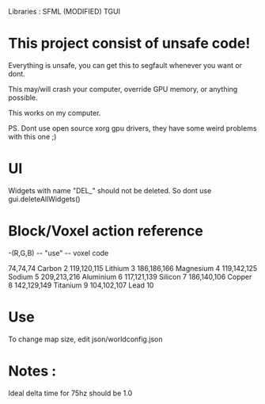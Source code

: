 Libraries : 
SFML
(MODIFIED) TGUI



# This project consist of unsafe code!
Everything is unsafe, you can get this to segfault whenever you want or dont. 

This may/will crash your computer, override GPU memory, or anything possible.

This works on my computer. 

PS. Dont use open source xorg gpu drivers, they have some weird problems with this one ;)



# UI 
Widgets with name "DEL_" should not be deleted.
So dont use gui.deleteAllWidgets()




# Block/Voxel action reference

-(R,G,B) -- "use" -- voxel code


74,74,74 Carbon       2
119,120,115 Lithium   3
186,186,166 Magnesium 4
119,142,125 Sodium    5
209,213,216 Aluminium 6
117,121,139 Silicon   7
186,140,106 Copper    8
142,129,149 Titanium  9
104,102,107 Lead      10

# Use
To change map size, edit json/worldconfig.json

# Notes :
Ideal delta time for 75hz should be 1.0
